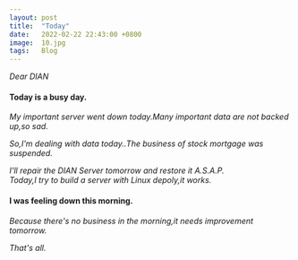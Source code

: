 ```yaml
---
layout: post
title:  "Today"
date:   2022-02-22 22:43:00 +0800
image:  10.jpg
tags:   Blog
---
```


_Dear DIAN_  

#### Today is a busy day.  

_My important server went down today.Many important data are not backed up,so sad._  

_So,I'm dealing with data today..The business of stock mortgage was suspended._  

_I'll repair the DIAN Server tomorrow and restore it A.S.A.P._  
_Today,I try to build a server with Linux depoly,it works._  

#### I was feeling down this morning.  

_Because there's no business in the morning,it needs improvement tomorrow._  

_That's all._
